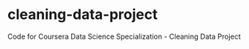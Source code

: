 cleaning-data-project
=====================

Code for Coursera Data Science Specialization - Cleaning Data Project
